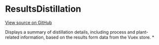 # ResultsDistillation

[View source on GitHub](https://github.com/DestillApp/main/blob/main/frontend/src/components/results/ResultsDistillation.vue)

Displays a summary of distillation details, including process and plant-related information, based on the results form data from the Vuex store.
 *
